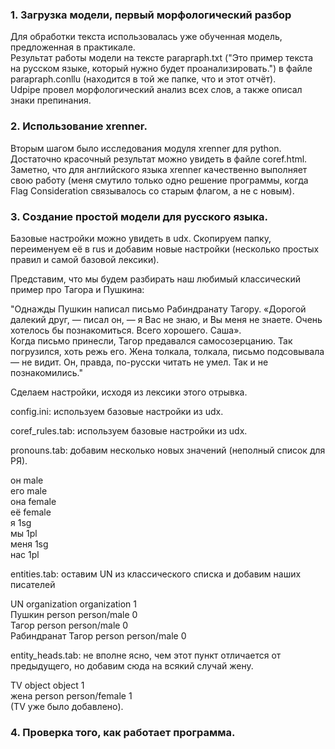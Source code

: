 ### 1. Загрузка модели, первый морфологический разбор 
Для обработки текста использовалась уже обученная модель, предложенная в практикале.  
Результат работы модели на тексте parapraph.txt ("Это пример текста на русском языке, который нужно будет проанализировать.") в файле parapraph.conllu (находится в той же папке, что и этот отчёт).  
Udpipe провел морфологический анализ всех слов, а также описал знаки препинания.  

### 2. Использование xrenner.
Вторым шагом было исследования модуля xrenner для python. Достаточно красочный результат можно увидеть в файле coref.html.  
Заметно, что для английского языка xrenner качественно выполняет свою работу (меня смутило только одно решение программы, когда Flag Consideration связывалось со старым флагом, а не с новым).

### 3. Создание простой модели для русского языка.
Базовые настройки можно увидеть в udx. Скопируем папку, переименуем её в rus и добавим новые настройки (несколько простых правил и самой базовой лексики).

Представим, что мы будем разбирать наш любимый классический пример про Тагора и Пушкина:  

"Однажды Пушкин написал письмо Рабиндранату Тагору. «Дорогой далекий друг, — писал он, — я Вас не знаю, и Вы меня не знаете.
Очень хотелось бы познакомиться. Всего хорошего. Саша».  
Когда письмо принесли, Тагор предавался самосозерцанию. Так погрузился, хоть режь его. Жена толкала, толкала, письмо подсовывала — не видит. Он, правда, по-русски читать не умел. Так и
не познакомились."  

Сделаем настройки, исходя из лексики этого отрывка.  

config.ini: используем базовые настройки из udx.   

coref_rules.tab: используем базовые настройки из udx. 

pronouns.tab: добавим несколько новых значений (неполный список для РЯ).  

он	male  
его	male  
она	female  
её	female  
я	1sg  
мы	1pl  
меня	1sg  
нас	1pl  

entities.tab: оставим UN из классического списка и добавим наших писателей  

UN	organization	organization	1  
Пушкин	person		person/male 0  
Тагор	person		person/male 0  
Рабиндранат Тагор	person		person/male 0  
  
entity_heads.tab: не вполне ясно, чем этот пункт отличается от предыдущего, но добавим сюда на всякий случай жену.  

TV	object	object	1  
жена	person	person/female	1  
(TV уже было добавлено).

### 4. Проверка того, как работает программа.
